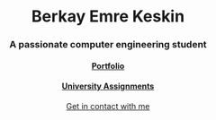 <h1 align="center">Berkay Emre Keskin</h1>
<h3 align="center">A passionate computer engineering student</h3>

<h4 align="center"> 
  <a href="https://berkayemrekeskin.github.io/portfolio/">
    Portfolio
  </a>
</h4>

<h4 align="center"> 
  <a href="https://github.com/berkayemrekeskin/ITU-CourseAssignments">
    University Assignments
  </a>
</h4>

<p align = "center">
  <a href="mailto:berkayemrekeskin@gmail.com"> 
    Get in contact with me
  </a>
</p>

